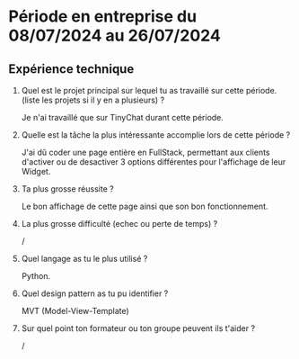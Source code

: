 # Période en entreprise du 08/07/2024 au 26/07/2024

## Expérience technique

1. Quel est le projet principal sur lequel tu as travaillé sur cette période. (liste les projets si il y en a plusieurs) ?

   Je n'ai travaillé que sur TinyChat durant cette période.

3. Quelle est la tâche la plus intéressante accomplie lors de cette période ?

   J'ai dû coder une page entière en FullStack, permettant aux clients d'activer ou de desactiver 3 options différentes pour l'affichage de leur Widget.

5. Ta plus grosse réussite ?

   Le bon affichage de cette page ainsi que son bon fonctionnement.

7. La plus grosse difficulté (echec ou perte de temps) ?

   /

9. Quel langage as tu le plus utilisé ?

    Python.

11. Quel design pattern as tu pu identifier ?

    MVT (Model-View-Template)

13. Sur quel point ton formateur ou ton groupe peuvent ils t'aider ?

    /
